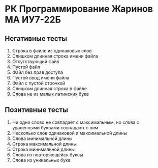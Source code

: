 # РК Программирование Жаринов МА ИУ7-22Б
## Негативные тесты
1. Строка в файле из одинаковых слов
2. Слишком длинная строка имени файла
3. Отсутствующий файл
4. Пустой файл
5. Файл без прав доступа
6. Пустой ввод имени файла
7. Файл с пустой строчкой
8. Слишком длинная строка в файле
9. Слова не из малых латинских букв

## Позитивные тесты
1. Ни одно слово не совпадает с максимальным, но слова с удаленными буквами совпадают с ним
2. Несколько слов одинаковой и максимальной длины
3. Слова минимальной длины
4. Строка максимальной длины
5. Строка минимальной длины
6. Слова из повторяющейся буквы
7. Слова из уникальных букв
